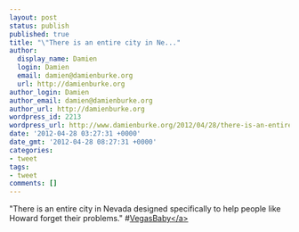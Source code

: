 ```yaml
---
layout: post
status: publish
published: true
title: "\"There is an entire city in Ne..."
author:
  display_name: Damien
  login: Damien
  email: damien@damienburke.org
  url: http://damienburke.org
author_login: Damien
author_email: damien@damienburke.org
author_url: http://damienburke.org
wordpress_id: 2213
wordpress_url: http://www.damienburke.org/2012/04/28/there-is-an-entire-city-in-ne/
date: '2012-04-28 03:27:31 +0000'
date_gmt: '2012-04-28 08:27:31 +0000'
categories:
- tweet
tags:
- tweet
comments: []
---
```

<p>"There is an entire city in Nevada designed specifically to help people like Howard forget their problems." #<a href="http:&#47;&#47;search.twitter.com&#47;search?q=%23VegasBaby" class="aktt_hashtag">VegasBaby<&#47;a></p>
